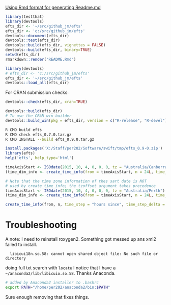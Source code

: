 

[Using Rmd format for generating Readme.md](http://stat545.com/packages05_foofactors-package-02.html#use-readme.rmd)


```R
library(testthat)
library(devtools)
efts_dir <- '~/src/github_jm/efts'
efts_dir <- 'c:/src/github_jm/efts'
devtools::document(efts_dir)
devtools::test(efts_dir)
devtools::build(efts_dir, vignettes = FALSE)
devtools::build(efts_dir, binary=TRUE)
setwd(efts_dir)
rmarkdown::render("README.Rmd")
```

```R
library(devtools)
# efts_dir <- 'c:/src/github_jm/efts'
efts_dir <- '~/src/github_jm/efts'
devtools::load_all(efts_dir)
```

For CRAN submission checks:

```R
devtools::check(efts_dir, cran=TRUE)

devtools::build(efts_dir)
# To use the CRAN win-builder
devtools::build_win(pkg = efts_dir, version = c("R-release", "R-devel"))
```

```sh
R CMD build efts
R CMD check efts_0.7.0.tar.gz 
R CMD INSTALL --build efts_0.9.0.tar.gz 
```

```R
install.packages('X:/Staff/per202/Software/swift/tmp/efts_0.9-0.zip')
library(efts)
help('efts', help_type='html')
```


```R
timeAxisStart <- ISOdate(2015, 10, 4, 0, 0, 0, tz = "Australia/Canberra")
(time_dim_info <- create_time_info(from = timeAxisStart, n = 24L, time_step = "hours since", time_step_delta = 3L, tzoffset = "+1000"))

# Note that the time zone information of thes sart date is NOT 
# used by create_time_info; the tzoffset argument takes precedence 
timeAxisStart <- ISOdate(2015, 10, 4, 0, 0, 0, tz = "Australia/Perth")
(time_dim_info <- create_time_info(from = timeAxisStart, n = 24L, time_step = "hours since", time_step_delta = 3L, tzoffset = "+1000"))

create_time_info(from, n, time_step = "hours since", time_step_delta = 1L, tzoffset)
```

# Troubleshooting 

A note: I need to reinstall roxygen2. Something got messed up ans xml2 failed to install. 
```
  libicui18n.so.58: cannot open shared object file: No such file or directory
```

doing full txt search with `locate` I notice that I have a `~/anaconda2/lib/libicuio.so.58`. Thanks Anaconda. 

```sh
# added by Anaconda2 installer to .bashrc
export PATH="/home/per202/anaconda2/bin:$PATH"
```
Sure enough removing that fixes things.